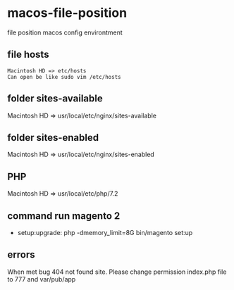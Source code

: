 # macos-file-position
file position macos config environtment

## file hosts

    Macintosh HD => etc/hosts
    Can open be like sudo vim /etc/hosts

## folder sites-available

  Macintosh HD => usr/local/etc/nginx/sites-available
  
## folder sites-enabled

  Macintosh HD => usr/local/etc/nginx/sites-enabled
  
## PHP

  Macintosh HD => usr/local/etc/php/7.2
  
## command run magento 2
  + setup:upgrade:
    php -dmemory_limit=8G bin/magento set:up
## errors

  When met bug 404 not found site. Please change permission index.php file to 777 and var/pub/app
